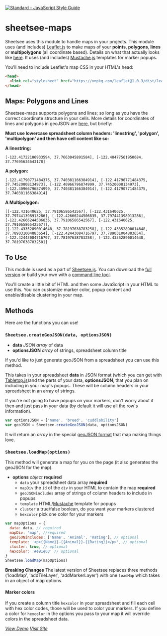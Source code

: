 [![Standard - JavaScript Style Guide](https://cdn.rawgit.com/feross/standard/master/badge.svg)](https://github.com/feross/standard)

# sheetsee-maps

Sheetsee uses this module to handle maps in your projects. This module uses (and includes) [Leaflet.js](http://leafletjs.com) to make maps of your **points**, **polygons**, **lines** or **multipolygons** (all coordinate based). Details on what that actually looks like [here](http://leafletjs.com/examples/geojson.html). It uses (and includes) [Mustache.js](https://mustache.github.io) templates for marker popups.

You'll need to include Leaflet's map CSS in your HTML's head:

```html
<head>
  <link rel="stylesheet" href="https://unpkg.com/leaflet@1.0.3/dist/leaflet.css" />
</head>
```

## Maps: Polygons and Lines

Sheetsee-maps supports polygons and lines; so long as you have the correct coordinate structure in your cells. More details for coordinates of lines and polygons in geoJSON are [here](http://leafletjs.com/examples/geojson.html), but briefly:

**Must use lowercase spreadsheet column headers: 'linestring', 'polygon', 'multipolygon' and then have cell content like so:**

**A linestring:**

```text
[-122.41722106933594, 37.7663045891584], [-122.40477561950684, 37.77695634643178]
```

**A polygon:**

```text
[-122.41790771484375, 37.740381166384914], [-122.41790771484375, 37.74520008134973], [-122.40966796874999, 37.74520008134973],[-122.40966796874999, 37.740381166384914], [-122.41790771484375, 37.740381166384914]
```

**A Multipolygon:**

```text
[[-122.431640625, 37.79106586542567], [-122.431640625, 37.797441398913286], [-122.42666244506835, 37.797441398913286],[-122.42666244506835, 37.79106586542567], [-122.431640625, 37.79106586542567]],
[[-122.43352890014648, 37.78197638783258], [-122.43352890014648, 37.789031004883654], [-122.42443084716797, 37.789031004883654], [-122.42443084716797, 37.78197638783258], [-122.43352890014648, 37.78197638783258]]
```

## To Use

This module is used as a part of [Sheetsee.js](http://jlord.us/sheetsee.js). You can download the [full version](https://github.com/jlord/sheetsee.js/blob/master/js/sheetsee.js) or build your own with a [command line tool](https://github.com/jlord/sheetsee).

You'll create a little bit of HTML and then some JavaScript in your HTML to use this. You can customize marker color, popup content and enable/disable clustering in your map.

## Methods

Here are the functions you can use!

### `Sheetsee.createGeoJSON(data, optionsJSON)`

- **data** _JSON array_ of data
- **optionsJSON** _array_ of strings, spreadsheet column title

If you'd like to just generate geoJSON from a spreadsheet you can use this method.

This takes in your spreadsheet **data** in JSON format (which you can get with [Tabletop.js]())and the parts of your data, **optionsJSON**,  that you plan on including in your map's popups. These will be column headers in your spreadsheet in an array of strings.

If you're not going to have popups on your markers, don't worry about it then and just pass in your data (by default it will use all the row's information).

```javascript
var optionsJSON = ['name', 'breed', 'cuddlability']
var geoJSON = Sheetsee.createGeoJSON(data, optionsJSON)
```

It will return an _array_ in the special [geoJSON format](http://geojson.org) that map making things love.

### `Sheetsee.loadMap(options)`

This method will generate a map for you on the page (it also generates the geoJSON for the map).

- **options**  _object_ **required**
  - `data` your spreadsheet data array **required**
  - `mapDiv` the `id` of the `div` in your HTML to contain the map **required**
  - `geoJSONincludes` array of strings of column headers to include in popups
  - `template` HTML/[Mustache](https://mustache.github.io) template for popups
  - `cluster` a true/false boolean, do you want your markers clustered
  - `hexcolor` pick one color for your markers

```js
var mapOptions = {
  data: data, // required
  mapDiv: 'map', //required
  geoJSONincludes: ['Name', 'Animal', 'Rating'], // optional
  template: '<p>{{Name}}—{{Animal}}—{{Rating}}</p>', // optional
  cluster: true, // optional
  hexcolor: '#e91e63' // optional
}
Sheetsee.loadMap(mapOptions)
```

**Breaking Changes** The latest version of Sheetsee replaces three methods ('loadMap', 'addTileLayer', 'addMarkerLayer') with one `loadMap` which takes in an object of map options.

#### Marker colors

If you create a column title `hexcolor` in your spreadsheet and fill each cell with hex color codes, those will be used to color your markers. If you define a color for `hexcolor` in the options you pass to your map it will override colors in the spreadsheet data.

_[View Demo](http://jlord.us/sheetsee.js/demos/demo-maps.html)_
_[Visit Site](http://jlord.us/sheetsee.js)_
